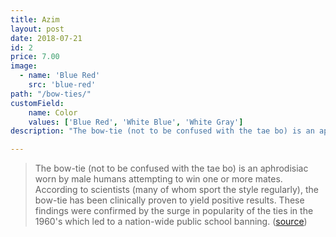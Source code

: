 ```yaml
---
title: Azim
layout: post
date: 2018-07-21
id: 2
price: 7.00
image: 
  - name: 'Blue Red'
    src: 'blue-red'
path: "/bow-ties/"
customField:
    name: Color
    values: ['Blue Red', 'White Blue', 'White Gray']
description: "The bow-tie (not to be confused with the tae bo) is an aphrodisiac worn by male humans attempting to win one or more mates."

---
```


> The bow-tie (not to be confused with the tae bo) is an aphrodisiac worn by male humans attempting to win one or more mates. According to scientists (many of whom sport the style regularly), the bow-tie has been clinically proven to yield positive results. These findings were confirmed by the surge in popularity of the ties in the 1960's which led to a nation-wide public school banning. ([source](http://uncyclopedia.wikia.com/wiki/Bow_tie))
